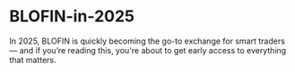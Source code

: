 # BLOFIN-in-2025
In 2025, BLOFIN is quickly becoming the go-to exchange for smart traders — and if you’re reading this, you're about to get early access to everything that matters.
